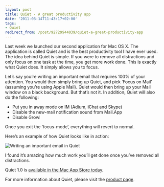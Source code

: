 ```yaml
---
layout: post
title: Quiet - A great productivity app
date: '2011-03-14T11:43:17+02:00'
tags:
- Quiet
redirect_from: /post/92729944039/quiet-a-great-productivity-app
---
```

Last week we launched our second application for Mac OS X. The application is called Quiet and is the best productivity tool I have ever used. The idea behind Quiet is simple. If you were to remove all distractions and only focus on one task at the time, you get more work done. This is exactly what Quiet does. It simply allows you to focus.

Let’s say you’re writing an important email that requires 100% of your attention. You would then simply bring up Quiet, and pick ‘Focus on Mail’ (assuming you’re using Apple Mail). Quiet would then bring up your Mail window on a black background. But that’s not it. In addition, Quiet will also do the following:

*   Put you in away mode on IM (Adium, iChat and Skype)
*   Disable the new-mail notification sound from Mail.App
*   Disable Growl

Once you exit the ‘focus-mode’, everything will revert to normal.

Here’s an example of how Quiet looks like in action:

![Writing an important email in Quiet](http://viktorpetersson.com/wp-content/uploads/2011/03/Quiet_email-600x375.png "Writing an important email in Quiet")

I found it’s amazing how much work you’ll get done once you’ve removed all distractions.

Quiet 1.0 is [available in the Mac App Store today](http://itunes.apple.com/us/app/quiet/id421759530?mt=12).

For more information about Quiet, please visit the [product page](http://wireload.net/products/quiet/).
